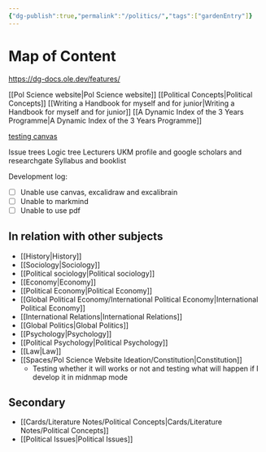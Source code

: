 ```yaml
---
{"dg-publish":true,"permalink":"/politics/","tags":["gardenEntry"]}
---
```


# Map of Content


<!-- Google tag (gtag.js) --> <script async src="https://www.googletagmanager.com/gtag/js?id=G-412B56XX48"></script> <script> window.dataLayer = window.dataLayer || []; function gtag(){dataLayer.push(arguments);} gtag('js', new Date()); gtag('config', 'G-412B56XX48'); </script>

https://dg-docs.ole.dev/features/

[[Pol Science website\|Pol Science website]]
[[Political Concepts\|Political Concepts]]
[[Writing a Handbook for myself and for junior\|Writing a Handbook for myself and for junior]]
[[A Dynamic Index of the 3 Years Programme\|A Dynamic Index of the 3 Years Programme]]

[testing canvas](obsidian://open?vault=A%20Social%20Network&file=Untitled.canvas )

Issue trees
Logic tree
Lecturers UKM profile and google scholars and researchgate
Syllabus and booklist

Development log:
- [ ] Unable use canvas, excalidraw and excalibrain
- [ ] Unable to markmind
- [ ] Unable to use pdf

## In relation with other subjects
- [[History\|History]]
- [[Sociology\|Sociology]]
- [[Political sociology\|Political sociology]]
- [[Economy\|Economy]]
- [[Political Economy\|Political Economy]]
- [[Global Political Economy/International Political Economy\|International Political Economy]]
- [[International Relations\|International Relations]]
- [[Global Politics\|Global Politics]]
- [[Psychology\|Psychology]]
- [[Political Psychology\|Political Psychology]]
- [[Law\|Law]]
- [[Spaces/Pol Science Website Ideation/Constitution\|Constitution]]
    - Testing whether it will works or not and testing what will happen if I develop it in midnmap mode

## Secondary
- [[Cards/Literature Notes/Political Concepts\|Cards/Literature Notes/Political Concepts]]
- [[Political Issues\|Political Issues]]